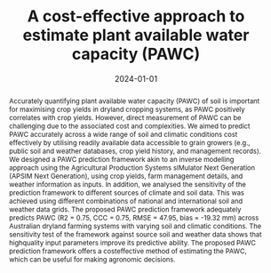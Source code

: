 ---
title: "A cost-effective approach to estimate plant available water capacity (PAWC)"
authors:
- Suman Gajurel
- Chloe Lai
- Craig Lobsey
- Keith G Pembleton
date: '2024-01-01'
publishDate: '2024-10-14T00:06:40.202991Z'
publication_types:
- article-journal
publication: '*Geoderma*'
doi: https://doi.org/10.1016/j.geoderma.2024.116794

abstract: Accurately quantifying plant available water capacity (PAWC) of soil is important for maximising crop yields in dryland cropping systems, as PAWC positively correlates with crop yields. However, direct measurement of PAWC can be challenging due to the associated cost and complexities. We aimed to predict PAWC accurately across a wide range of soil and climatic conditions cost effectively by utilising readily available data accessible to grain growers (e.g., public soil and weather databases, crop yield history, and management records). We designed a PAWC prediction framework akin to an inverse modelling approach using the Agricultural Production Systems sIMulator Next Generation (APSIM Next Generation), using crop yields, farm management details, and weather information as inputs. In addition, we analysed the sensitivity of the prediction framework to different sources of climate and soil data. This was achieved using different combinations of national and international soil and weather data grids. The proposed PAWC prediction framework adequately predicts PAWC (R2 = 0.75, CCC = 0.75, RMSE = 47.95, bias = -19.32 mm) across Australian dryland farming systems with varying soil and climatic conditions. The sensitivity test of the framework against source soil and weather data shows that highquality input parameters improve its predictive ability. The proposed PAWC prediction framework offers a costeffective method of estimating the PAWC, which can be useful for making agronomic decisions. 

# Summary. An optional shortened abstract.
summary: Accurately predicting PAWC is crucial for optimizing crop yields in dryland systems, but direct measurement is costly and complex. A cost-effective PAWC prediction framework was developed using readily available data, achieving reliable results across diverse Australian dryland farming systems.

tags:
- APSIM next generation
- Inverse modelling
- Plant available water capacity (PAWC)
- Soil-crop interactions
- Agricultural system modelling

featured: true

links:
- name: Paper
  url: https://doi.org/10.1016/j.geoderma.2024.116794
url_pdf: https://pdf.sciencedirectassets.com/271789/1-s2.0-S0016706123X00135/1-s2.0-S0016706124000235/main.pdf?X-Amz-Security-Token=IQoJb3JpZ2luX2VjEFIaCXVzLWVhc3QtMSJHMEUCIQCDYuk9AbRl4gtzV6NlAlIl07%2BwDWbrI17uNo5fD1p9igIgAmtu%2F2%2BlyJvhPELCg7cCqu5Mqd51tOGHtRRkm3%2BXeTwqvAUIu%2F%2F%2F%2F%2F%2F%2F%2F%2F%2F%2FARAFGgwwNTkwMDM1NDY4NjUiDElV6YGxJKwIRveUbSqQBeJxRA2CFJNJftXO5Z7JLSz%2Bxq1WTnNfzLktMdYmWrqYafv7FZWWUra3FGpRGXBetK3UNF%2B6BJICjTeSyOzoDrryGbjGtkW1ccjCL6db%2FztyZRVV0mWa%2BhsOEjyxLAm9R%2F1cVFIPaxM7hloemOUd7jVDw0kLEKZKqMVDLge6yFSdRfRg0VSgJYUv%2BpzHlDsT7UKREWGiiw1iTbCLKjOKS54sUA1jnvNJcWIH4YHPP%2FoFHHfhwOoU2R8OrbMdA7G7VBIf7Q1hOXifNOEifbkDXoDkEK%2Be9ireUF13JxwCMH2YlCYnLQ3%2FhZSCv8NwC18O24eLUj79d5DmffVvxtrKg4iEzpF1TS7GUDW37w%2BZPOqnSnNN9HasMpyJLJUKWehS2NHccDw07%2B4UYlAvOMQJuAL3aC2DUliTS4qMiT%2BG1kJn44o5hzOFVjoRwWZB6a5QTaB5DMVR7RbAVPgTfJMG5cSP6cn80AanrQ0iBm8E5Ls8Mukt2D%2FZwL0wRbc8VGyEhhavm2F2a70UgrBL86jG2jpRAeWqN%2FLHJUrILf%2F1u6KOFv5BsQ%2B4PjdoFMBLQynVy5W4lbMovZTIsAlcEFs%2BYIws%2BGrt4rT75nyz3s%2BZP2Q1aB%2BDOCup8wvJS70DDwDZkUyiP6vgD81Jn8u0MPabxkGK4pJ%2B0XFwR0SQZ6pqFV2n5%2B2GGVrJVmIC2Mp7SjFssptcugHa0lA%2FCCh0iDxE8nFaUEwpvV7MUYGfW9874zIFjANaTodhdqdFIxsqpBU5IlPTTGIoYiClREoKMwgDkze%2FC5GruPxNmYyTIz%2FwBcEmzjXxDJyEoffCfKja%2FnHlLDoiMsmr8DlRBgPgz%2BVIdHNxlZImOra6eX8bvrP1AKPYMI%2BP47gGOrEB%2Fx43ow3tpkli%2FFWn7k%2BWijspj0U7yrX7dcvSH0rnS4%2F5Coi822jyh%2BekwxUK4Qq%2FkXxSjqZPFQmmJki3%2B%2BeCfBQP5soiBb8Xu1jNbXfI4Xxfa1woUUL3hZr1mha7ILFVTRj78uVfHWTCSgZswYlNYVm3kSlQNQ2rTIbg2DJ7JKBzYs%2F64XoF0G3wQOY3tN8rmxFyj7i2zfpOKrg0fTdta1J2T9%2BGDLRcHrcd89nPWCap&X-Amz-Algorithm=AWS4-HMAC-SHA256&X-Amz-Date=20241023T111548Z&X-Amz-SignedHeaders=host&X-Amz-Expires=300&X-Amz-Credential=ASIAQ3PHCVTYTFXXBL5P%2F20241023%2Fus-east-1%2Fs3%2Faws4_request&X-Amz-Signature=a8200bdde12fc94fde30aa297f7d4e56af0f2a18fc5c12f9203c71d03cb8b1fd&hash=1ed3c21980bb930b1a2ab0b67f21cf1c9d65cbf17ebec494df0e4adfb58018a4&host=68042c943591013ac2b2430a89b270f6af2c76d8dfd086a07176afe7c76c2c61&pii=S0016706124000235&tid=spdf-3a372ae6-ef94-426b-93e1-9c9ea5094f76&sid=fb1744a87f37a34e613a3514e0244c133a0cgxrqa&type=client&tsoh=d3d3LnNjaWVuY2VkaXJlY3QuY29t&ua=0f115a04505555030d&rr=8d714fb13c98aae4&cc=au


# Featured image
# To use, add an image named `featured.jpg/png` to your page's folder. 
image:
  caption: 'Image credit: [**Unsplash**](https://unsplash.com/photos/s9CC2SKySJM)'
  focal_point: ""
  preview_only: false



---